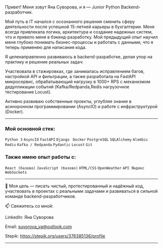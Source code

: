 Привет! Меня зовут Яна Суворова, и я — Junior Python Backend-разработчик.

Мой путь в IT начался с осознанного решения сменить сферу деятельности после успешной 15-летней карьеры в бухгалтерии. Меня всегда привлекала логика, архитектура и создание надежных систем, что и привело меня в бэкенд-разработку. Мой предыдущий опыт научил меня глубоко понимать бизнес-процессы и работать с данными, что я теперь применяю для написания кода.

Я целенаправленно развиваюсь в backend-разработке, делая упор на практику и решение реальных задач:

Участвовала в стажировках, где занималась исправлением багов, настройкой API и фильтрации, а также разработала на FastAPI микросервис, обрабатывающий нагрузку в 1000+ RPS с механизмом дедупликации событий (Kafka/Redpanda,Redis нагрузочное тестирование Locust).

Активно развиваю собственные проекты, углубляя знания в асинхронном программировании (AsyncIO) и работе с инфраструктурой (Docker).


---

### Мой основной стек:
`Python 3`  `AsyncIO`  `FastAPI`  `Django ` `Docker`  `PostgreSQL`  `SQLAlchemy`  `Alembic`  `Redis`  `Kafka / Redpanda`  `Pydantic`  `Locust`  `Git` 

### Также имею опыт работы с:
`React (базово)`  `JavaScript (базово)`  `HTML/CSS`  `OpenWeather`  `API Яндекс`  `WebSockets` 


---
🎯 Моя цель — писать чистый, протестированный и надёжный код, участвовать в проектах с реальными задачами и развиваться в сильной команде backend-разработчиков.

📫 Свяжитесь со мной:

LinkedIn: Яна Суворова

Email: suvorova_ya@outlook.com

Stepik: https://stepik.org/users/376385136/profile

---
